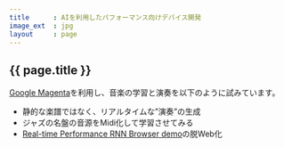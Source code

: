```yaml
---
title      : AIを利用したパフォーマンス向けデバイス開発
image_ext  : jpg
layout     : page
---
```


## {{ page.title }}

[Google Magenta](https://magenta.tensorflow.org)を利用し、音楽の学習と演奏を以下のように試みています。
* 静的な楽譜ではなく、リアルタイムな”演奏”の生成
* ジャズの名盤の音源をMidi化して学習させてみる
* [Real-time Performance RNN Browser demo](https://magenta.tensorflow.org/performance-rnn-browser)の脱Web化
